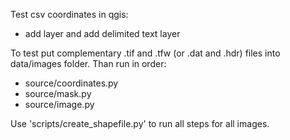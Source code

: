 Test csv coordinates in qgis:
- add layer and add delimited text layer

To test put complementary .tif and .tfw (or .dat and .hdr) files into data/images folder. Than run in order:
- source/coordinates.py
- source/mask.py
- source/image.py

Use 'scripts/create_shapefile.py' to run all steps for all images.
